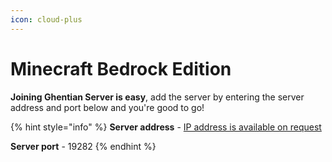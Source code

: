 ```yaml
---
icon: cloud-plus
---
```


# Minecraft Bedrock Edition

**Joining Ghentian Server is easy**, add the server by entering the server address and port below and you're good to go!

{% hint style="info" %}
**Server address** - [IP address is available on request](mailto:hello@davevancauwenberghe.be)

**Server port** - 19282
{% endhint %}

